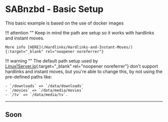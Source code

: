 # SABnzbd - Basic Setup

This basic example is based on the use of docker images

!!! attention ""
    Keep in mind the path are setup so it works with hardlinks and instant moves.

    More info [HERE](/Hardlinks/Hardlinks-and-Instant-Moves/){:target="_blank" rel="noopener noreferrer"}

!!! warning ""
    The default path setup used by [Linux|Server.io](https://hub.docker.com/r/linuxserver/){:target="_blank" rel="noopener noreferrer"} don't support hardlinks and instant moves, but you're able to change this, by not using the pre-defined paths like:

    - `/downloads` => `/data/downloads`
    - `/movies` => `/data/media/movies`
    - `/tv` => `/data/media/tv`.

------

## Soon
